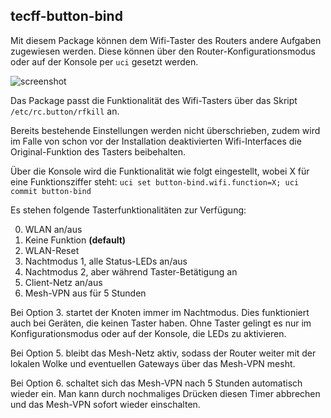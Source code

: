 ## tecff-button-bind

Mit diesem Package können dem Wifi-Taster des Routers andere Aufgaben zugewiesen werden.
Diese können über den Router-Konfigurationsmodus oder auf der Konsole per `uci` gesetzt werden.

![screenshot](https://user-images.githubusercontent.com/1591563/43073047-7ee14e88-8e78-11e8-8046-a6d1412bd6db.png)

Das Package passt die Funktionalität des Wifi-Tasters über das Skript `/etc/rc.button/rfkill` an.

Bereits bestehende Einstellungen werden nicht überschrieben, zudem wird im Falle von schon vor der
Installation deaktivierten Wifi-Interfaces die Original-Funktion des Tasters beibehalten.

Über die Konsole wird die Funktionalität wie folgt eingestellt, wobei X für eine Funktionsziffer steht:
`uci set button-bind.wifi.function=X; uci commit button-bind`

Es stehen folgende Tasterfunktionalitäten zur Verfügung:

0. WLAN an/aus
1. Keine Funktion **(default)**
2. WLAN-Reset
3. Nachtmodus 1, alle Status-LEDs an/aus
4. Nachtmodus 2, aber während Taster-Betätigung an
5. Client-Netz an/aus
6. Mesh-VPN aus für 5 Stunden

Bei Option 3. startet der Knoten immer im Nachtmodus. Dies funktioniert auch bei
Geräten, die keinen Taster haben. Ohne Taster gelingt es nur im Konfigurationsmodus oder
auf der Konsole, die LEDs zu aktivieren.

Bei Option 5. bleibt das Mesh-Netz aktiv, sodass der Router weiter mit der
lokalen Wolke und eventuellen Gateways über das Mesh-VPN mesht.

Bei Option 6. schaltet sich das Mesh-VPN nach 5 Stunden automatisch wieder ein.
Man kann durch nochmaliges Drücken diesen Timer abbrechen und das Mesh-VPN
sofort wieder einschalten.
